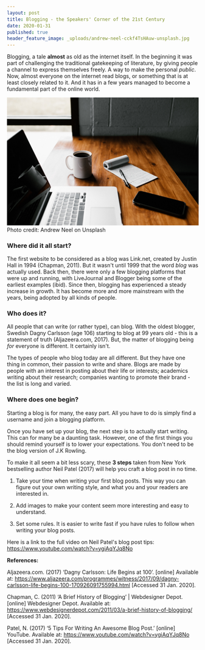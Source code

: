 ```yaml
---
layout: post
title: Blogging - the Speakers' Corner of the 21st Century
date: 2020-01-31
published: true
header_feature_image: _uploads/andrew-neel-cckf4TsHAuw-unsplash.jpg
---
```

Blogging, a tale **almost** as old as the internet itself.
In the beginning it was part of challenging the traditional gatekeeping of literature, by giving people a channel to express themselves freely. A way to make the personal _public_. Now, almost everyone on the internet read blogs, or something that is at least closely related to it. And it has in a few years managed to become a fundamental part of the online world.

[![Blogging](/_uploads/andrew-neel-cckf4TsHAuw-unsplash.jpg)](/_uploads/andrew-neel-cckf4TsHAuw-unsplash.jpg)
Photo credit: Andrew Neel on Unsplash


### Where did it all start?

The first website to be considered as a blog was Link.net, created by Justin Hall in 1994 (Chapman, 2011). But it wasn't until 1999 that the word _blog_ was actually used. Back then, there were only a few blogging platforms that were up and running, with LiveJournal and Blogger being some of the earliest examples (ibid). Since then, blogging has experienced a steady increase in growth. It has become more and more mainstream with the years, being adopted by all kinds of people.

### Who does it?

All people that can write (or rather type), can blog. With the oldest blogger, Swedish Dagny Carlsson (age 106) starting to blog at 99 years old - this is a statement of truth (Aljazeera.com, 2017). But, the matter of blogging being _for_ everyone is different. It certainly isn't.

The types of people who blog today are all different. But they have one thing in common, their passion to write and share. Blogs are made by people with an interest in posting about their life or interests; academics writing about their research; companies wanting to promote their brand - the list is long and varied.

### Where does one begin?

Starting a blog is for many, the easy part. All you have to do is simply find a username and join a blogging platform.

Once you have set up your blog, the next step is to actually start writing. This can for many be a daunting task. However, one of the first things you should remind yourself is to lower your expectations. You don't need to be the blog version of J.K Rowling.

To make it all seem a bit less scary, these **3 steps** taken from New York bestselling author Neil Patel (2017) will help you craft a blog post in no time.

1. Take your time when writing your first blog posts. This way you can figure out your own writing style, and what you and your readers are interested in.

1. Add images to make your content seem more interesting and easy to understand.

1. Set some rules. It is easier to write fast if you have rules to follow when writing your blog posts.

Here is a link to the full video on Neil Patel's blog post tips:
https://www.youtube.com/watch?v=ygiAqYJq8No


**References:**

Aljazeera.com. (2017) ‘Dagny Carlsson: Life Begins at 100’. [online] Available at: https://www.aljazeera.com/programmes/witness/2017/09/dagny-carlsson-life-begins-100-170926091755994.html [Accessed 31 Jan. 2020].

Chapman, C. (2011) ‘A Brief History of Blogging’ | Webdesigner Depot. [online] Webdesigner Depot. Available at: https://www.webdesignerdepot.com/2011/03/a-brief-history-of-blogging/ [Accessed 31 Jan. 2020].

Patel, N. (2017) ‘5 Tips For Writing An Awesome Blog Post.’ [online] YouTube. Available at: https://www.youtube.com/watch?v=ygiAqYJq8No [Accessed 31 Jan. 2020].
